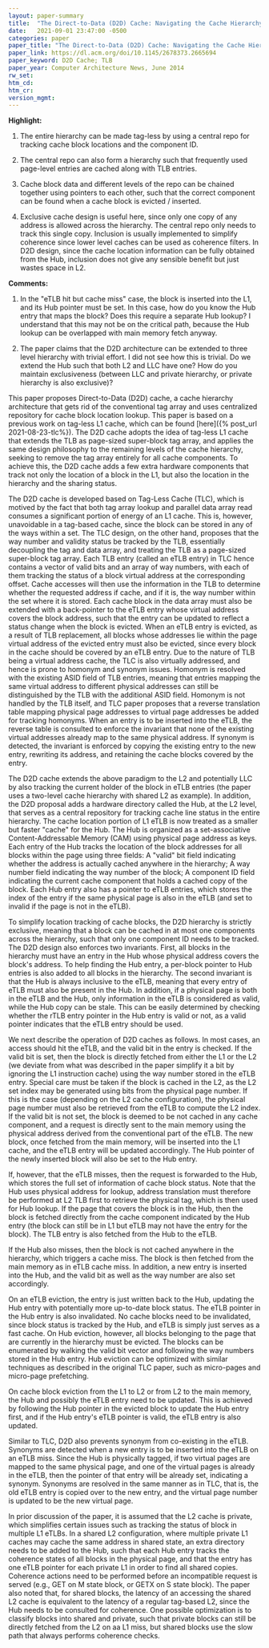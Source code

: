 ```yaml
---
layout: paper-summary
title:  "The Direct-to-Data (D2D) Cache: Navigating the Cache Hierarchy with a Single Lookup"
date:   2021-09-01 23:47:00 -0500
categories: paper
paper_title: "The Direct-to-Data (D2D) Cache: Navigating the Cache Hierarchy with a Single Lookup"
paper_link: https://dl.acm.org/doi/10.1145/2678373.2665694
paper_keyword: D2D Cache; TLB
paper_year: Computer Architecture News, June 2014
rw_set:
htm_cd:
htm_cr:
version_mgmt:
---
```


**Highlight:**

1. The entire hierarchy can be made tag-less by using a central repo for tracking cache block locations and 
   the component ID.

2. The central repo can also form a hierarchy such that frequently used page-level entries are cached along with
   TLB entries.

3. Cache block data and different levels of the repo can be chained together using pointers to each other, such
   that the correct component can be found when a cache block is evicted / inserted.

4. Exclusive cache design is useful here, since only one copy of any address is allowed across the hierarchy.
   The central repo only needs to track this single copy. Inclusion is usually implemented to simplify coherence
   since lower level caches can be used as coherence filters. In D2D design, since the cache location information
   can be fully obtained from the Hub, inclusion does not give any sensible benefit but just wastes space in L2.

**Comments:**

1. In the "eTLB hit but cache miss" case, the block is inserted into the L1, and its Hub pointer must be set.
   In this case, how do you know the Hub entry that maps the block?
   Does this require a separate Hub lookup? I understand that this may not be on the critical path, because the Hub
   lookup can be overlapped with main memory fetch anyway.

2. The paper claims that the D2D architecture can be extended to three level hierarchy with trivial effort. I did not
   see how this is trivial. Do we extend the Hub such that both L2 and LLC have one? How do you maintain exclusiveness
   (between LLC and private hierarchy, or private hierarchy is also exclusive)?

This paper proposes Direct-to-Data (D2D) cache, a cache hierarchy architecture that gets rid of the conventional
tag array and uses centralized repository for cache block location lookup. 
This paper is based on a previous work on tag-less L1 cache, which can be found [here]({% post_url 2021-08-23-tlc%}).
The D2D cache adopts the idea of tag-less L1 cache that extends the TLB as page-sized super-block tag array, and 
applies the same design philosophy to the remaining levels of the cache hierarchy, seeking to remove the tag 
array entirely for all cache components.
To achieve this, the D2D cache adds a few extra hardware components that track not only the location of a block in the 
L1, but also the location in the hierarchy and the sharing status.

The D2D cache is developed based on Tag-Less Cache (TLC), which is motived by the fact that both tag array lookup 
and parallel data array read consumes a significant portion of energy of an L1 cache. 
This is, however, unavoidable in a tag-based cache, since the block can be stored in any of the ways within a set.
The TLC design, on the other hand, proposes that the way number and validity status be tracked by the TLB, essentially
decoupling the tag and data array, and treating the TLB as a page-sized super-block tag array.
Each TLB entry (called an eTLB entry) in TLC hence contains a vector of valid bits and an array of way numbers, with
each of them tracking the status of a block virtual address at the corresponding offset.
Cache accesses will then use the information in the TLB to determine whether the requested address if cache, and if 
it is, the way number within the set where it is stored. 
Each cache block in the data array must also be extended with a back-pointer to the eTLB entry whose virtual address
covers the block address, such that the entry can be updated to reflect a status change when the block is evicted.
When an eTLB entry is evicted, as a result of TLB replacement, all blocks whose addresses lie within the page
virtual address of the evicted entry must also be evicted, since every block in the cache should be covered
by an eTLB entry.
Due to the nature of TLB being a virtual address cache, the TLC is also virtually addressed, and hence is prone to 
homonym and synonym issues. Homonym is resolved with the existing ASID field of TLB entries, meaning that entries
mapping the same virtual address to different physical addresses can still be distinguished by the TLB with the 
additional ASID field. Homonym is not handled by the TLB itself, and TLC paper proposes that a reverse translation 
table mapping physical page addresses to virtual page addresses be added for tracking homonyms. 
When an entry is to be inserted into the eTLB, the reverse table is consulted to enforce the invariant 
that none of the existing virtual addresses already map to the same physical address. 
If synonym is detected, the invariant is enforced by copying the existing entry to the new entry, rewriting its
address, and retaining the cache blocks covered by the entry.

The D2D cache extends the above paradigm to the L2 and potentially LLC by also tracking the current holder of the block
in eTLB entries (the paper uses a two-level cache hierarchy with shared L2 as example). 
In addition, the D2D proposal adds a hardware directory called the Hub, at the L2 level, that serves 
as a central repository for tracking cache line status in the entire hierarchy. The cache location portion of L1 
eTLB is now treated as a smaller but faster "cache" for the Hub.
The Hub is organized as a set-associative Content-Addressable Memory (CAM) using physical page address as keys.
Each entry of the Hub tracks the location of the block addresses for all blocks within the page using three fields: 
A "valid" bit field indicating whether the address is actually cached anywhere in the hierarchy; A way number 
field indicating the way number of the block; A component ID field indicating the current cache component that
holds a cached copy of the block. 
Each Hub entry also has a pointer to eTLB entries, which stores the index of the entry if the same physical page 
is also in the eTLB (and set to invalid if the page is not in the eTLB).

To simplify location tracking of cache blocks, the D2D hierarchy is strictly exclusive, meaning that a block can be
cached in at most one components across the hierarchy, such that only one component ID needs to be tracked.
The D2D design also enforces two invariants. First, all blocks in the hierarchy must have an entry in the Hub
whose physical address covers the block's address. To help finding the Hub entry, a per-block pointer to Hub entries is
also added to all blocks in the hierarchy.
The second invariant is that the Hub is always inclusive to the eTLB, meaning that every entry of eTLB must also be
present in the Hub. 
In addition, if a physical page is both in the eTLB and the Hub, only information in the eTLB is considered as valid,
while the Hub copy can be stale.
This can be easily determined by checking whether the rTLB entry pointer in the Hub entry is valid or not, as a valid
pointer indicates that the eTLB entry should be used.

We next describe the operation of D2D caches as follows. In most cases, an access should hit the eTLB, and the valid
bit in the entry is checked. If the valid bit is set, then the block is directly fetched from either the L1 or the L2
(we deviate from what was described in the paper simplify it a bit by ignoring the L1 instruction cache) using the
way number stored in the eTLB entry.
Special care must be taken if the block is cached in the L2, as the L2 set index may be generated using bits from the 
physical page number. If this is the case (depending on the L2 cache configuration), the physical page number must
also be retrieved from the eTLB to compute the L2 index.
If the valid bit is not set, the block is deemed to be not cached in any cache component, and a request is directly 
sent to the main memory using the physical address derived from the conventional part of the eTLB. 
The new block, once fetched from the main memory, will be inserted into the L1 cache, and
the eTLB entry will be updated accordingly. 
The Hub pointer of the newly inserted block will also be set to the Hub entry.

If, however, that the eTLB misses, then the request is forwarded to the Hub, which stores the full set of information
of cache block status. Note that the Hub uses physical address for lookup, address translation must therefore be 
performed at L2 TLB first to retrieve the physical tag, which is then used for Hub lookup.
If the page that covers the block is in the Hub, then the block is fetched directly from the cache component indicated
by the Hub entry (the block can still be in L1 but eTLB may not have the entry for the block).
The TLB entry is also fetched from the Hub to the eTLB.

If the Hub also misses, then the block is not cached anywhere in the hierarchy, which triggers a cache miss. 
The block is then fetched from the main memory as in eTLB cache miss. In addition, a new entry is inserted into the Hub,
and the valid bit as well as the way number are also set accordingly.

On an eTLB eviction, the entry is just written back to the Hub, updating the Hub entry with potentially more up-to-date
block status. The eTLB pointer in the Hub entry is also invalidated. No cache blocks need to be invalidated, since
block status is tracked by the Hub, and eTLB is simply just serves as a fast cache.
On Hub eviction, however, all blocks belonging to the page that are currently in the hierarchy must be evicted.
The blocks can be enumerated by walking the valid bit vector and following the way numbers stored in the Hub entry.
Hub eviction can be optimized with similar techniques as described in the original TLC paper, such as micro-pages
and micro-page prefetching.

On cache block eviction from the L1 to L2 or from L2 to the main memory, the Hub and possibly the eTLB entry need to
be updated. This is achieved by following the Hub pointer in the evicted block to update the Hub entry first, and if
the Hub entry's eTLB pointer is valid, the eTLB entry is also updated.

Similar to TLC, D2D also prevents synonym from co-existing in the eTLB. Synonyms are detected when a new entry is
to be inserted into the eTLB on an eTLB miss. 
Since the Hub is physically tagged, if two virtual pages are mapped to the same physical page, and one of the 
virtual pages is already in the eTLB, then the pointer of that entry will be already set, indicating a synonym.
Synonyms are resolved in the same manner as in TLC, that is, the old eTLB entry is copied over to the new entry, 
and the virtual page number is updated to be the new virtual page.

In prior discussion of the paper, it is assumed that the L2 cache is private, which simplifies certain issues such
as tracking the status of block in multiple L1 eTLBs. 
In a shared L2 configuration, where multiple private L1 caches may cache the same address in shared state, an extra
directory needs to be added to the Hub, such that each Hub entry tracks the coherence states of all blocks in the 
physical page, and that the entry has one eTLB pointer for each private L1 in order to find all shared copies.
Coherence actions need to be performed before an incompatible request is served (e.g., GET on M state 
block, or GETX on S state block).
The paper also noted that, for shared blocks, the latency of an accessing the shared L2 cache is equivalent to 
the latency of a regular tag-based L2, since the Hub needs to be consulted for coherence. 
One possible optimization is to classify blocks into shared and private, such that private blocks can still 
be directly fetched from the L2 on aa L1 miss, but shared blocks use the slow path that always performs coherence 
checks.
